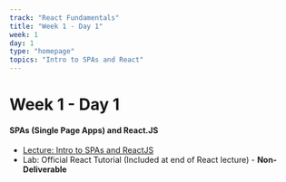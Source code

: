 ```yaml
---
track: "React Fundamentals"
title: "Week 1 - Day 1"
week: 1
day: 1
type: "homepage"
topics: "Intro to SPAs and React"
---
```



# Week 1 - Day 1

#### SPAs (Single Page Apps) and React.JS
- [Lecture: Intro to SPAs and ReactJS](/react-fundamentals/week-1/day-1/lecture-materials/intro-to-spas-and-reactjs/)
- Lab: Official React Tutorial (Included at end of React lecture) - **Non-Deliverable**